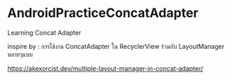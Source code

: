 # AndroidPracticeConcatAdapter
Learning Concat Adapter

inspire by : การใช้งาน ConcatAdapter ใน RecyclerView ร่วมกับ LayoutManager หลายๆแบบ

https://akexorcist.dev/multiple-layout-manager-in-concat-adapter/
